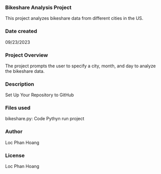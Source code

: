### Bikeshare Analysis Project
This project analyzes bikeshare data from different cities in the US.

### Date created
09/23/2023

### Project Overview
The project prompts the user to specify a city, month, and day to analyze the bikeshare data.

### Description
Set Up Your Repository to GitHub

### Files used
bikeshare.py: Code Pythyn run project

### Author
Loc Phan Hoang

### License
Loc Phan Hoang